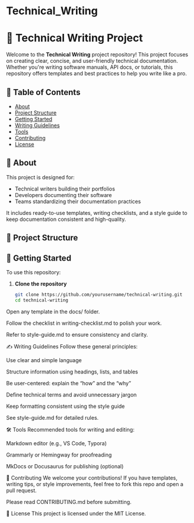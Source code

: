# Technical_Writing
# 📘 Technical Writing Project

Welcome to the **Technical Writing** project repository! This project focuses on creating clear, concise, and user-friendly technical documentation. Whether you're writing software manuals, API docs, or tutorials, this repository offers templates and best practices to help you write like a pro.

## 📂 Table of Contents

- [About](#about)
- [Project Structure](#project-structure)
- [Getting Started](#getting-started)
- [Writing Guidelines](#writing-guidelines)
- [Tools](#tools)
- [Contributing](#contributing)
- [License](#license)

## 📖 About

This project is designed for:

- Technical writers building their portfolios
- Developers documenting their software
- Teams standardizing their documentation practices

It includes ready-to-use templates, writing checklists, and a style guide to keep documentation consistent and high-quality.

## 📁 Project Structure
## 🚀 Getting Started

To use this repository:

1. **Clone the repository**
   ```bash
   git clone https://github.com/yourusername/technical-writing.git
   cd technical-writing
Open any template in the docs/ folder.

Follow the checklist in writing-checklist.md to polish your work.

Refer to style-guide.md to ensure consistency and clarity.

✍️ Writing Guidelines
Follow these general principles:

Use clear and simple language

Structure information using headings, lists, and tables

Be user-centered: explain the “how” and the “why”

Define technical terms and avoid unnecessary jargon

Keep formatting consistent using the style guide

See style-guide.md for detailed rules.

🛠️ Tools
Recommended tools for writing and editing:

Markdown editor (e.g., VS Code, Typora)

Grammarly or Hemingway for proofreading

MkDocs or Docusaurus for publishing (optional)

🤝 Contributing
We welcome your contributions! If you have templates, writing tips, or style improvements, feel free to fork this repo and open a pull request.

Please read CONTRIBUTING.md before submitting.

📄 License
This project is licensed under the MIT License.


